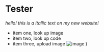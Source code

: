 # Tester
*hello! this is a itallic text on my new website!*
- item one, look up image
- item two, look up code
- item three, upload image ![image](https://github.com/Dugs4life/Tester/assets/144772657/c7149c15-dfba-4a3e-9352-2a6d3e8f891a)
  )
